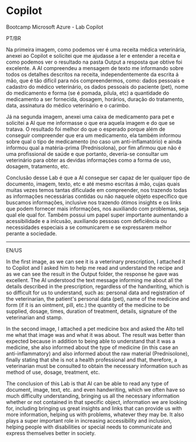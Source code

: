 # Copilot
Bootcamp Microsoft Azure - Lab Copilot

PT/BR

Na primeira imagem, como podemos ver é uma receita médica veterinária, anexei ao Copilot e solicitei que me ajudasse a ler e entender a receita e como podemos ver o resultado na pasta Output a resposta que obtive foi excelente. A AI compreendeu a mensagem de texto me informando sobre todos os detalhes descritos na receita, independentemente da escrita á mão, que é tão difícil para nós compreendermos, como: dados pessoais e cadastro do médico veterinário, os dados pessoais do paciente (pet), nome do medicamento e forma (se é pomada, pilula, etc) a quantidade do medicamento a ser fornecida, dosagem, horários, duração do tratamento, data, assinatura do médico veterinário e o carimbo.

Já na segunda imagem, anexei uma caixa de medicamento para pet e solicitei a AI que me informasse o que era aquela imagem e do que se tratava. O resultado foi melhor do que o esperado porque além de conseguir compreender que era um medicamento, ela também informou sobre qual o tipo de medicamento (no caso um anti-inflamatório) e ainda informou qual a matéria-prima (Prednisolona), por fim afirmou que não é uma profissional de saúde e que portanto, deveria-se consultar um veterinário para obter as devidas informações como a forma de uso, dosagem, tratamento, etc.

Conclusão desse Lab é que a AI consegue ser capaz de ler qualquer tipo de documento, imagem, texto, etc e até mesmo escritas á mão, cujas quais muitas vezes temos tantas dificulade em compreender, nos trazendo todas as informações necessárias contidas ou não naquele objeto específico que buscamos informações, inclusive nos trazendo ótimos insights e os links que podem fornecer mais informações, nos auxiliando com problemas, seja qual ele qual for. Também possui um papel super importante aumentando a acessibilidade e a inlcusão, auxiliando pessoas com deficiência ou necessidades especiais a se comunicarem e se expressarem melhor perante a sociedade.

________________________________________________________________________________________________________________________________________________________________________________________

EN/US

In the first image, as we can see it is a veterinary prescription, I attached it to Copilot and I asked him to help me read and understand the recipe and as we can see the result in the Output folder, the response he gave was excellent. The AI ​​understood the text message informing me about all the details described in the prescription, regardless of the handwriting, which is so difficult for us to understand, such as: personal data and registration of the veterinarian, the patient's personal data (pet), name of the medicine and form (if it is an ointment, pill, etc.) the quantity of the medicine to be supplied, dosage, times, duration of treatment, details, signature of the veterinarian and stamp.

In the second image, I attached a pet medicine box and asked the AI ​​to tell me what that image was and what it was about. The result was better than expected because in addition to being able to understand that it was a medicine, she also informed about the type of medicine (in this case an anti-inflammatory) and also informed about the raw material (Prednisolone), finally stating that she is not a health professional and that, therefore, a veterinarian must be consulted to obtain the necessary information such as method of use, dosage, treatment, etc.

The conclusion of this Lab is that AI can be able to read any type of document, image, text, etc. and even handwriting, which we often have so much difficulty understanding, bringing us all the necessary information whether or not contained in that specific object, information we are looking for, including bringing us great insights and links that can provide us with more information, helping us with problems, whatever they may be. It also plays a super important role in increasing accessibility and inclusion, helping people with disabilities or special needs to communicate and express themselves better in society.
